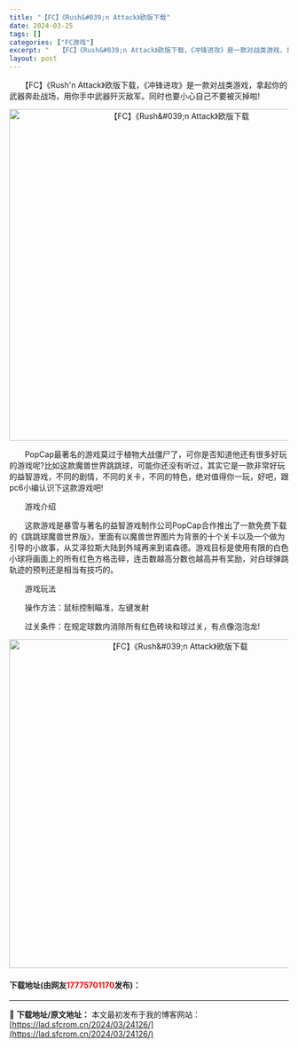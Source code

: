 ```yaml
---
title: "【FC】《Rush&#039;n Attack》欧版下载"
date: 2024-03-25
tags: []
categories: ["FC游戏"]
excerpt: "　　【FC】《Rush&#039;n Attack》欧版下载，《冲锋进攻》是一款对战类游戏，拿起你的武器奔赴战场，用你手中武器歼灭敌军。同时也要小心自己不要被灭掉啦! 　　PopCap最著名的游戏莫过于植物大战僵尸了，可你是否知道他还有很多好玩的游戏呢?比如这款魔兽世界跳跳球，可能你还没有听过，其实它&hellip;"
layout: post
---
```


 <p>　　【FC】《Rush&#39;n Attack》欧版下载，《冲锋进攻》是一款对战类游戏，拿起你的武器奔赴战场，用你手中武器歼灭敌军。同时也要小心自己不要被灭掉啦!</p> <p align="center"><img align="" border="0" src="https://lad.sfcrom.cn/wp-content/uploads/2024/03/20240325_66019953994f3.png" width="598" alt="【FC】《Rush&amp;#039;n Attack》欧版下载" /></p> <p>　　PopCap最著名的游戏莫过于植物大战僵尸了，可你是否知道他还有很多好玩的游戏呢?比如这款魔兽世界跳跳球，可能你还没有听过，其实它是一款非常好玩的益智游戏，不同的剧情，不同的关卡，不同的特色，绝对值得你一玩，好吧，跟pc6小编认识下这款游戏吧!</p> <p>　　游戏介绍</p> <p>　　这款游戏是暴雪与著名的益智游戏制作公司PopCap合作推出了一款免费下载的《跳跳球魔兽世界版》，里面有以魔兽世界图片为背景的十个关卡以及一个做为引导的小故事，从艾泽拉斯大陆到外域再来到诺森德。游戏目标是使用有限的白色小球将画面上的所有红色方格击碎，连击数越高分数也越高并有奖励，对白球弹跳轨迹的预判还是相当有技巧的。</p> <p>　　游戏玩法</p> <p>　　操作方法：鼠标控制瞄准，左键发射</p> <p>　　过关条件：在规定球数内消除所有红色砖块和球过关，有点像泡泡龙!</p> <p align="center"><img align="" border="0" src="https://lad.sfcrom.cn/wp-content/uploads/2024/03/20240325_6601995527473.png" width="593" alt="【FC】《Rush&amp;#039;n Attack》欧版下载" /></p> <p><h4>下载地址(由网友<font color="red">17775701170</font>发布)：</h4></p> 

---
📖 **下载地址/原文地址：** 本文最初发布于我的博客网站：[https://lad.sfcrom.cn/2024/03/24126/](https://lad.sfcrom.cn/2024/03/24126/)
